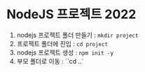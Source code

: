 # NodeJS 프로젝트 2022

1. nodejs 프로젝트 폴더 만들기 : `mkdir project`
2. 프로젝트 폴더에 진입 : `cd project`
3. nodejs 프로젝트 생성 : `npm init -y`
4. 부모 폴더로 이동 : ``cd ..`
